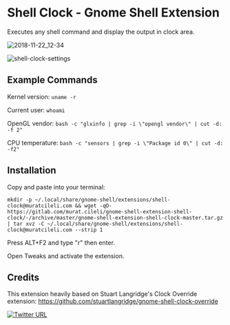 # Shell Clock - Gnome Shell Extension

Executes any shell command and display the output in clock area.

![2018-11-22_12-34](https://user-images.githubusercontent.com/6532000/50812026-214cae00-1322-11e9-84ca-5fb2543c8efd.png)

![shell-clock-settings](https://user-images.githubusercontent.com/6532000/50812049-2c074300-1322-11e9-8b82-f232f6517596.png)

## Example Commands

Kernel version:
`uname -r`

Current user:
`whoami`

OpenGL vendor:
`bash -c "glxinfo | grep -i \"opengl vendor\" | cut -d: -f 2"`

CPU temperature:
`bash -c "sensors | grep -i \"Package id 0\" | cut -d: -f2"`

## Installation

Copy and paste into your terminal:

`mkdir -p ~/.local/share/gnome-shell/extensions/shell-clock@muratcileli.com && wget -qO- https://gitlab.com/murat.cileli/gnome-shell-extension-shell-clock/-/archive/master/gnome-shell-extension-shell-clock-master.tar.gz | tar xvz -C ~/.local/share/gnome-shell/extensions/shell-clock@muratcileli.com --strip 1`

Press ALT+F2 and type "r" then enter.

Open Tweaks and activate the extension.

## Credits

This extension heavily based on Stuart Langridge's Clock Override extension: https://github.com/stuartlangridge/gnome-shell-clock-override 

[![Twitter URL](https://img.shields.io/twitter/url/https/twitter.com/fold_left.svg?style=social&label=Follow%20%40murat_cileli)](https://twitter.com/murat_cileli)
